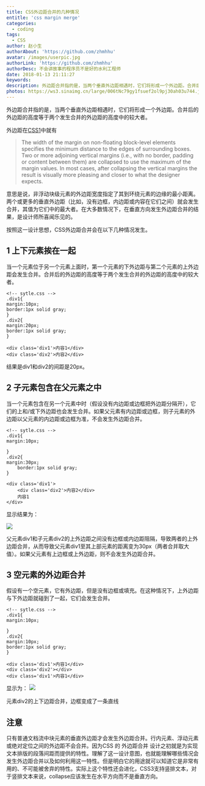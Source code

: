 ```yaml
---
title: CSS外边距合并的几种情况
entitle: 'css margin merge'
categories:
  - coding
tags:
  - CSS
author: 赵小生
authorAbout: 'https://github.com/zhmhhu'
avatar: /images/userpic.jpg
authorLink: 'https://github.com/zhmhhu'
authorDesc: 不会讲故事的程序员不是好的水利工程师
date: 2018-01-13 21:11:27
keywords:
description: 外边距合并指的是，当两个垂直外边距相遇时，它们将形成一个外边距。合并后的外边距的高度等于两个发生合并的外边距的高度中的较大者。
photos: https://ws3.sinaimg.cn/large/006tNc79gy1fsuef2ol9pj30ah03u744.jpg
---
```


外边距合并指的是，当两个垂直外边距相遇时，它们将形成一个外边距。合并后的外边距的高度等于两个发生合并的外边距的高度中的较大者。

外边距在[CSS1](https://www.w3.org/TR/CSS1/#vertical-formatting)中就有
>The width of the margin on non-floating block-level elements specifies the minimum distance to the edges of surrounding boxes. Two or more adjoining vertical margins (i.e., with no border, padding or content between them) are collapsed to use the maximum of the margin values. In most cases, after collapsing the vertical margins the result is visually more pleasing and closer to what the designer expects.

意思是说，非浮动块级元素的外边距宽度指定了其到环绕元素的边缘的最小距离。两个或更多的垂直外边距（比如，没有边框，内边距或内容在它们之间）就会发生合并，其值为它们中的最大者。在大多数情况下，在垂直方向发生外边距合并的结果，是设计师所喜闻乐见的。

按照这一设计思想，CSS外边距合并会在以下几种情况发生。

## 1 上下元素挨在一起

当一个元素位于另一个元素上面时，第一个元素的下外边距与第二个元素的上外边距会发生合并。合并后的外边距的高度等于两个发生合并的外边距的高度中的较大者。

    <!-- sytle.css -->
    .div1{
    margin:10px; 
    border:1px solid gray;
    }
    .div2{
    margin:20px; 
    border:1px solid gray;
    }

    <div class='div1'>内容1</div>
    <div class='div2'>内容2</div>

结果是div1和div2的间距是20px。

## 2 子元素包含在父元素之中

当一个元素包含在另一个元素中时（假设没有内边距或边框把外边距分隔开），它们的上和/或下外边距也会发生合并。如果父元素有内边距或边框，则子元素的外边距以父元素的内边距或边框为准，不会发生外边距合并。

    <!-- sytle.css -->
    .div1{
    margin:10px; 

    }
    .div2{
    margin:30px; 
        border:1px solid gray;
    }

    <div class='div1'>
        <div class='div2'>内容2</div>
        内容1
    </div>

显示结果为：

![](https://ws3.sinaimg.cn/large/006tNc79gy1fsuef2ol9pj30ah03u744.jpg)

父元素div1和子元素div2的上外边距之间没有边框或内边距阻隔，导致两者的上外边距合并，从而导致父元素div1至其上部元素的距离变为30px（两者合并取大值）。如果父元素有上边框或上外边距，则不会发生外边距合并。

## 3 空元素的外边距合并

假设有一个空元素，它有外边距，但是没有边框或填充。在这种情况下，上外边距与下外边距就碰到了一起，它们会发生合并。

    <!-- sytle.css -->
    .div1{
    margin:10px; 

    }
    .div2{
    margin:10px; 
    border:1px solid gray;
    }

    <div class='div1'>内容1</div>
    <div class='div2'></div>
    <div class='div1'>内容1</div>

显示为：
![](https://ws3.sinaimg.cn/large/006tNc79gy1fsuef3oxawj30e702et8i.jpg)

元素div2的上下边距合并，边框变成了一条直线

## 注意

只有普通文档流中块元素的垂直外边距才会发生外边距合并。行内元素、浮动元素或绝对定位之间的外边距不会合并。因为CSS 的 外边距合并 设计之初就是为实现文本排版的段落间距而提供的特性。理解了这一设计意图，也就能理解哪些情况会发生外边距合并以及如何利用这一特性。但是明白它的用途就可以知道它是非常有用的、不可能被舍弃的特性。实际上这个特性还会进化，CSS3支持竖排文本，对于竖排文本来说，collapse应该发生在水平方向而不是垂直方向。

